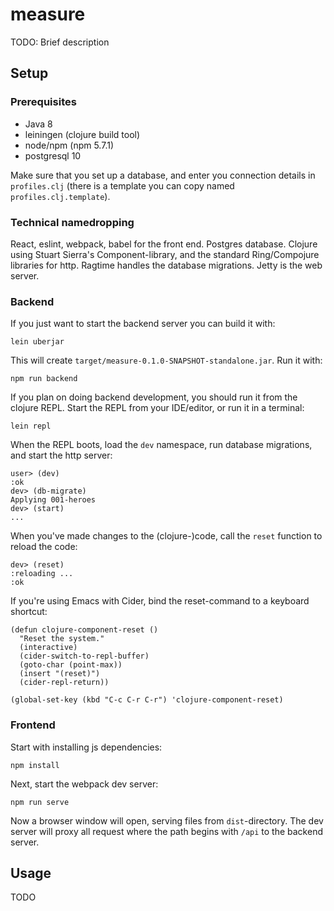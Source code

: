 # measure

TODO: Brief description

## Setup

### Prerequisites

* Java 8
* leiningen (clojure build tool)
* node/npm (npm 5.7.1)
* postgresql 10

Make sure that you set up a database, and enter you connection details in `profiles.clj` (there is a template you can copy named `profiles.clj.template`).

### Technical namedropping

React, eslint, webpack, babel for the front end.
Postgres database.
Clojure using Stuart Sierra's Component-library, and the standard Ring/Compojure libraries for http.
Ragtime handles the database migrations.
Jetty is the web server.



### Backend

If you just want to start the backend server you can build it with:

    lein uberjar

This will create `target/measure-0.1.0-SNAPSHOT-standalone.jar`.
Run it with:

    npm run backend

If you plan on doing backend development, you should run it from the clojure REPL.
Start the REPL from your IDE/editor, or run it in a terminal:

    lein repl

When the REPL boots, load the `dev` namespace, run database migrations, and start the http server:

    user> (dev)
    :ok
    dev> (db-migrate)
    Applying 001-heroes
    dev> (start)
    ...

When you've made changes to the (clojure-)code, call the `reset` function to reload the code:

    dev> (reset)
    :reloading ...
    :ok

If you're using Emacs with Cider, bind the reset-command to a keyboard shortcut:

    (defun clojure-component-reset ()
      "Reset the system."
      (interactive)
      (cider-switch-to-repl-buffer)
      (goto-char (point-max))
      (insert "(reset)")
      (cider-repl-return))
    
    (global-set-key (kbd "C-c C-r C-r") 'clojure-component-reset)

### Frontend

Start with installing js dependencies:

    npm install

Next, start the webpack dev server:

    npm run serve

Now a browser window will open, serving files from `dist`-directory. The dev server will proxy all request where the path begins with `/api` to the backend server.


## Usage

TODO


